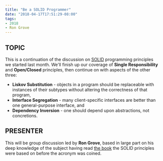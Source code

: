 ```yaml
---
title: "Be a SOLID Programmer"
date: "2018-04-17T17:51:29-08:00"
tags:
- 2018
- Ron Grove
---
```


## TOPIC ##

This is a continuation of the discussion on [SOLID](https://en.wikipedia.org/wiki/SOLID_(object-oriented_design)) programming principles we started last month. We'll finish up our coverage of **Single Responsibility** and **Open/Closed** principles, then continue on with aspects of the other three:

- **Liskov Substitution** - objects in a program should be replaceable with instances of their subtypes without altering the correctness of that program,
- **Interface Segregation** - many client-specific interfaces are better than one general-purpose interface, and
- **Dependency Inversion** - one should depend upon abstractions, not concretions.

## PRESENTER ##

This will be group discussion led by **Ron Grove**, based in large part on his deep knowledge of the subject having read [the book](https://www.amazon.com/Software-Development-Principles-Patterns-Practices/dp/0135974445) the SOLID principles were based on before the acronym was coined.
